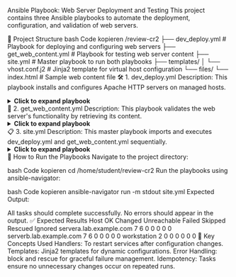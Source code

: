 Ansible Playbook: Web Server Deployment and Testing
This project contains three Ansible playbooks to automate the deployment, configuration, and validation of web servers.

📂 Project Structure
bash
Code kopieren
/review-cr2
├── dev_deploy.yml      # Playbook for deploying and configuring web servers
├── get_web_content.yml # Playbook for testing web server content
├── site.yml            # Master playbook to run both playbooks
├── templates/
│   └── vhost.conf.j2   # Jinja2 template for virtual host configuration
└── files/
    └── index.html      # Sample web content file
🛠️ 1. dev_deploy.yml
Description:
This playbook installs and configures Apache HTTP servers on managed hosts.

<details> <summary><strong>Click to expand playbook</strong></summary>
yaml
Code kopieren
---
- name: Install and configure web servers
  hosts: webservers
  become: true

  tasks:
    - name: Install httpd package
      ansible.builtin.dnf:
        name: httpd
        state: present

    - name: Start httpd service
      ansible.builtin.service:
        name: httpd
        state: started
        enabled: true

    - name: Deploy configuration template
      ansible.builtin.template:
        src: templates/vhost.conf.j2
        dest: /etc/httpd/conf.d/vhost.conf
        owner: root
        group: root
        mode: '0644'
      notify: Restart httpd

    - name: Copy index.html
      ansible.builtin.copy:
        src: files/
        dest: "/var/www/vhosts/{{ ansible_facts['hostname'] }}/"
        owner: root
        group: root
        mode: '0644'

    - name: Ensure web server port is open
      ansible.posix.firewalld:
        state: enabled
        permanent: true
        immediate: true
        service: http

  handlers:
    - name: Restart httpd
      ansible.builtin.service:
        name: httpd
        state: restarted
</details>
🧪 2. get_web_content.yml
Description:
This playbook validates the web server's functionality by retrieving its content.

<details> <summary><strong>Click to expand playbook</strong></summary>
yaml
Code kopieren
---
- name: Test web content
  hosts: workstation
  become: true

  tasks:
    - name: Retrieve web content and write to error log on failure
      block:
        - name: Retrieve web content
          ansible.builtin.uri:
            url: http://servera.lab.example.com
            return_content: true
          register: content
      rescue:
        - name: Write to error file
          ansible.builtin.lineinfile:
            path: /home/student/review-cr2/error.log
            line: "{{ content }}"
            create: true
</details>
📋 3. site.yml
Description:
This master playbook imports and executes dev_deploy.yml and get_web_content.yml sequentially.

<details> <summary><strong>Click to expand playbook</strong></summary>
yaml
Code kopieren
---
- name: Deploy web servers
  ansible.builtin.import_playbook: dev_deploy.yml

- name: Retrieve web content
  ansible.builtin.import_playbook: get_web_content.yml
</details>
🚦 How to Run the Playbooks
Navigate to the project directory:

bash
Code kopieren
cd /home/student/review-cr2
Run the playbooks using ansible-navigator:

bash
Code kopieren
ansible-navigator run -m stdout site.yml
Expected Output:

All tasks should complete successfully.
No errors should appear in the output.
✅ Expected Results
Host	OK	Changed	Unreachable	Failed	Skipped	Rescued	Ignored
servera.lab.example.com	7	6	0	0	0	0	0
serverb.lab.example.com	7	6	0	0	0	0	0
workstation	2	0	0	0	0	0	0
📖 Key Concepts Used
Handlers: To restart services after configuration changes.
Templates: Jinja2 templates for dynamic configurations.
Error Handling: block and rescue for graceful failure management.
Idempotency: Tasks ensure no unnecessary changes occur on repeated runs.
